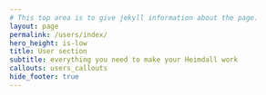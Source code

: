 ```yaml
---
# This top area is to give jekyll information about the page.
layout: page
permalink: /users/index/
hero_height: is-low
title: User section
subtitle: everything you need to make your Heimdall work
callouts: users_callouts
hide_footer: true
---
```

